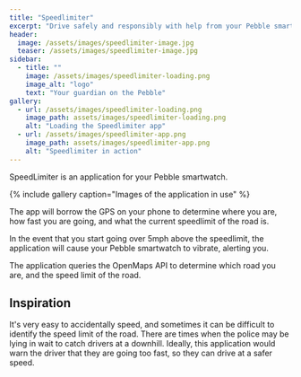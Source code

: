 ```yaml
---
title: "Speedlimiter"
excerpt: "Drive safely and responsibly with help from your Pebble smartwatch"
header:
  image: /assets/images/speedlimiter-image.jpg
  teaser: /assets/images/speedlimiter-image.jpg
sidebar:
  - title: ""
    image: /assets/images/speedlimiter-loading.png
    image_alt: "logo"
    text: "Your guardian on the Pebble"
gallery:
  - url: /assets/images/speedlimiter-loading.png
    image_path: assets/images/speedlimiter-loading.png
    alt: "Loading the Speedlimiter app"
  - url: /assets/images/speedlimiter-app.png
    image_path: assets/images/speedlimiter-app.png
    alt: "Speedlimiter in action"
---
```


SpeedLimiter is an application for your Pebble smartwatch.

{% include gallery caption="Images of the application in use" %}

The app will borrow the GPS on your phone to determine where you are, how fast you are going, and what the current speedlimit of the road is.

In the event that you start going over 5mph above the speedlimit, the application will cause your Pebble smartwatch to vibrate, alerting you.

The application queries the OpenMaps API to determine which road you are, and the speed limit of the road.

## Inspiration

It's very easy to accidentally speed, and sometimes it can be difficult to identify the speed limit of the road. There are times when the police may be lying in wait to catch drivers at a downhill.
Ideally, this application would warn the driver that they are going too fast, so they can drive at a safer speed.
